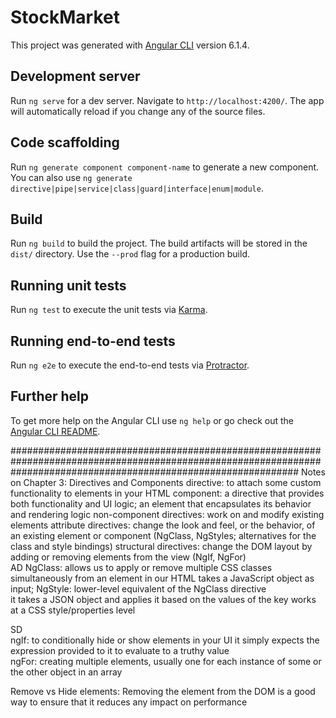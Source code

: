 # StockMarket

This project was generated with [Angular CLI](https://github.com/angular/angular-cli) version 6.1.4.

## Development server

Run `ng serve` for a dev server. Navigate to `http://localhost:4200/`. The app will automatically reload if you change any of the source files.

## Code scaffolding

Run `ng generate component component-name` to generate a new component. You can also use `ng generate directive|pipe|service|class|guard|interface|enum|module`.

## Build

Run `ng build` to build the project. The build artifacts will be stored in the `dist/` directory. Use the `--prod` flag for a production build.

## Running unit tests

Run `ng test` to execute the unit tests via [Karma](https://karma-runner.github.io).

## Running end-to-end tests

Run `ng e2e` to execute the end-to-end tests via [Protractor](http://www.protractortest.org/).

## Further help

To get more help on the Angular CLI use `ng help` or go check out the [Angular CLI README](https://github.com/angular/angular-cli/blob/master/README.md).


####################################################################################################################################################################
Notes on Chapter 3: Directives and Components
directive: to attach some custom functionality to elements in your HTML
component: a directive that provides both functionality and UI logic; an element that encapsulates its behavior and rendering logic
non-component directives: work on and modify existing elements
              attribute directives: change the look and feel, or the behavior, of an existing element or component (NgClass, NgStyles;  alternatives for the class and style bindings)
              structural directives: change the DOM layout by adding or removing elements from the view (NgIf, NgFor)  
AD
NgClass: allows us to apply or remove multiple CSS classes simultaneously from an element in our HTML
        takes a JavaScript object as input;
NgStyle: lower-level equivalent of the NgClass directive  
         it takes a JSON object and applies it based on the values of the key
         works at a CSS style/properties level

SD        
ngIf: to conditionally hide or show elements in your UI 
      it simply expects the expression provided to it to evaluate to a truthy value     
ngFor: creating multiple elements, usually one for each instance of some or the other object in an array


Remove vs Hide elements: Removing the element from the DOM is a good way to ensure that it reduces any impact on performance
